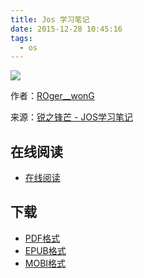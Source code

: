 ```yaml
---
title: Jos 学习笔记
date: 2015-12-28 10:45:16
tags:
  - os
---
```


![](https://ek8whxe.cloudimg.io/s/width/226/https://www.gitbook.com/cover/book/wizardforcel/jos-lab.jpg?build=1450929768303&v=12.0.2)

作者：[ROger__wonG](http://my.csdn.net/ROger__wonG)

来源：[锐之锋芒 - JOS学习笔记](http://blog.csdn.net/ROger__wonG/article/category/1310602)

<!--more-->

## 在线阅读 ##

+ [在线阅读](https://www.gitbook.com/book/wizardforcel/jos-lab/details)

## 下载 ##

+ [PDF格式](https://www.gitbook.com/download/pdf/book/wizardforcel/jos-lab)
+ [EPUB格式](https://www.gitbook.com/download/epub/book/wizardforcel/jos-lab)
+ [MOBI格式](https://www.gitbook.com/download/mobi/book/wizardforcel/jos-lab)